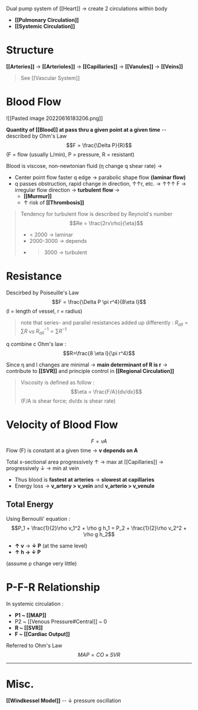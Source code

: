 Dual pump system of [[Heart]] → create 2 circulations within body
- **[[Pulmonary Circulation]]**
- **[[Systemic Circulation]]**

# Structure
**[[Arteries]]** → **[[Arterioles]]** → **[[Capillaries]]** → **[[Vanules]]** → **[[Veins]]**
> See [[Vascular System]]

# Blood Flow

![[Pasted image 20220616183206.png]]

**Quantity of [[Blood]] at pass thru a given point at a given time** -- described by Ohm's Law
$$F = \frac{\Delta P}{R}$$
(F = flow (usually L/min), P = pressure, R = resistant)

Blood is viscose, non-newtonian fluid (η change q shear rate) →
- Center point flow faster q edge → parabolic shape flow **(laminar flow)**
- q passes obstruction, rapid change in direction, ↑↑r, etc. → ↑↑↑ F → irregular flow direction → **turbulent flow** →
	- **[[Murmur]]**
	- ↑ risk of **[[Thrombosis]]**

> Tendency for turbulent flow is described by Reynold's number
> $$Re = \frac{2rv\rho}{\eta}$$
> - < 2000 → laminar
> - 2000-3000 → depends
> - > 3000 → turbulent

# Resistance
Descirbed by Poiseuille's Law
$$F = \frac{\Delta P \pi r^4}{8\eta l}$$
(l = length of vessel, r = radius)

> note that series- and parallel resistances added up differently : $R_{all} = \sum R$ vs $R_{all}^{-1} = \sum R^{-1}$

q combine c Ohm's law :
$$R=\frac{8 \eta l}{\pi r^4}$$

Since η and l changes are minimal → **main determinant of R is r** → contribute to **[[SVR]]** and principle control in **[[Regional Circulation]]**

> Viscosity is defined as follow : $$\eta = \frac{F/A}{dv/dx}$$(F/A is shear force; dv/dx is shear rate)


# Velocity of Blood Flow
$$ F = vA$$
Flow (F) is constant at a given time → **v depends on A**

Total x-sectional area progressively ↑ → max at [[Capillaries]] → progressively ↓ → min at vein
- Thus blood is **fastest at arteries** → **slowest at capillaries**
- Energy loss → **v_artery > v_vein** and **v_arterio > v_venule**

## Total Energy
Using Bernoulli' equation :
$$P_1 + \frac{1}{2}\rho v_1^2 + \rho g h_1 = P_2 + \frac{1}{2}\rho v_2^2 + \rho g h_2$$
- **↑ v** → **↓ P** (at the same level)
- **↑ h → ↓ P**

(assume ρ change very little)

# P-F-R Relationship
In systemic circulation :
- **P1 ~ [[MAP]]**
- P2 ~ [[Venous Pressure#Central]] ~ 0
- **R ~ [[SVR]]**
- **F ~ [[Cardiac Output]]**

Referred to Ohm's Law
$$ MAP = CO \times SVR$$

---
# Misc.
**[[Windkessel Model]]** -- ↓ pressure oscillation